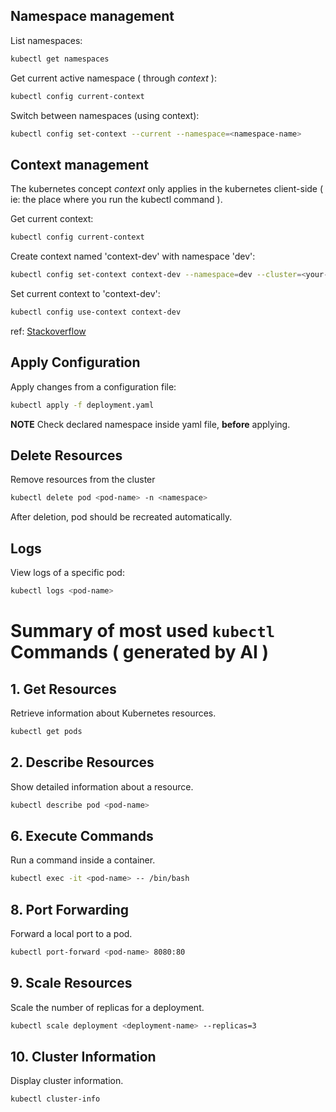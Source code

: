 
## Namespace management

List namespaces:

```bash
kubectl get namespaces
```

Get current active namespace ( through *context* ):

```bash
kubectl config current-context
```

Switch between namespaces (using context):

```bash
kubectl config set-context --current --namespace=<namespace-name>
```


## Context management

The kubernetes concept *context* only applies in the kubernetes client-side ( ie: the place where you run the kubectl command ).

Get current context:

```bash
kubectl config current-context
```

Create context named 'context-dev' with namespace 'dev':

```bash
kubectl config set-context context-dev --namespace=dev --cluster=<your-cluster-name> --user=<your-user-name>
```

Set current context to 'context-dev':

```bash
kubectl config use-context context-dev
```

ref: [Stackoverflow](https://stackoverflow.com/questions/61171487/what-is-the-difference-between-namespaces-and-contexts-in-kubernetes)



## Apply Configuration

Apply changes from a configuration file:

```bash
kubectl apply -f deployment.yaml
```

**NOTE** Check declared namespace inside yaml file, **before** applying.


## Delete Resources

Remove resources from the cluster

```bash
kubectl delete pod <pod-name> -n <namespace>
```

After deletion, pod should be recreated automatically.


## Logs

View logs of a specific pod:

```bash
kubectl logs <pod-name>
```



# Summary of most used `kubectl` Commands ( generated by AI )

## 1. Get Resources
Retrieve information about Kubernetes resources.
```bash
kubectl get pods
```

## 2. Describe Resources
Show detailed information about a resource.
```bash
kubectl describe pod <pod-name>
```

## 6. Execute Commands
Run a command inside a container.
```bash
kubectl exec -it <pod-name> -- /bin/bash
```


## 8. Port Forwarding
Forward a local port to a pod.
```bash
kubectl port-forward <pod-name> 8080:80
```

## 9. Scale Resources
Scale the number of replicas for a deployment.
```bash
kubectl scale deployment <deployment-name> --replicas=3
```

## 10. Cluster Information
Display cluster information.
```bash
kubectl cluster-info
```